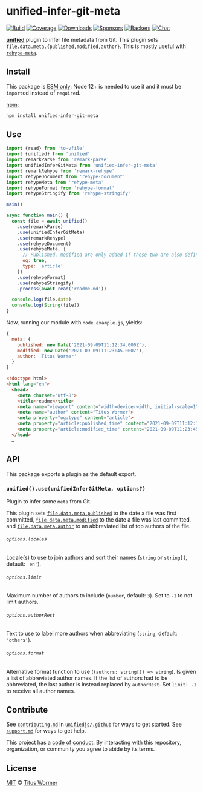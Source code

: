 # unified-infer-git-meta

[![Build][build-badge]][build]
[![Coverage][coverage-badge]][coverage]
[![Downloads][downloads-badge]][downloads]
[![Sponsors][sponsors-badge]][collective]
[![Backers][backers-badge]][collective]
[![Chat][chat-badge]][chat]

[**unified**][unified] plugin to infer file metadata from Git.
This plugin sets `file.data.meta.{published,modified,author}`.
This is mostly useful with [`rehype-meta`][rehype-meta].

## Install

This package is [ESM only](https://gist.github.com/sindresorhus/a39789f98801d908bbc7ff3ecc99d99c):
Node 12+ is needed to use it and it must be `import`ed instead of `require`d.

[npm][]:

```sh
npm install unified-infer-git-meta
```

## Use

```js
import {read} from 'to-vfile'
import {unified} from 'unified'
import remarkParse from 'remark-parse'
import unifiedInferGitMeta from 'unified-infer-git-meta'
import remarkRehype from 'remark-rehype'
import rehypeDocument from 'rehype-document'
import rehypeMeta from 'rehype-meta'
import rehypeFormat from 'rehype-format'
import rehypeStringify from 'rehype-stringify'

main()

async function main() {
  const file = await unified()
    .use(remarkParse)
    .use(unifiedInferGitMeta)
    .use(remarkRehype)
    .use(rehypeDocument)
    .use(rehypeMeta, {
      // Published, modified are only added if these two are also defined:
      og: true,
      type: 'article'
    })
    .use(rehypeFormat)
    .use(rehypeStringify)
    .process(await read('readme.md'))

  console.log(file.data)
  console.log(String(file))
}
```

Now, running our module with `node example.js`, yields:

```js
{
  meta: {
    published: new Date('2021-09-09T11:12:34.000Z'),
    modified: new Date('2021-09-09T11:23:45.000Z'),
    author: 'Titus Wormer'
  }
}
```

```html
<!doctype html>
<html lang="en">
  <head>
    <meta charset="utf-8">
    <title>readme</title>
    <meta name="viewport" content="width=device-width, initial-scale=1">
    <meta name="author" content="Titus Wormer">
    <meta property="og:type" content="article">
    <meta property="article:published_time" content="2021-09-09T11:12:34.000Z">
    <meta property="article:modified_time" content="2021-09-09T11:23:45.000Z">
  </head>
  …
```

## API

This package exports a plugin as the default export.

### `unified().use(unifiedInferGitMeta, options?)`

Plugin to infer some `meta` from Git.

This plugin sets [`file.data.meta.published`][meta-published] to the date a file
was first committed, [`file.data.meta.modified`][meta-modified] to the date a
file was last committed, and [`file.data.meta.author`][meta-author] to an
abbreviated list of top authors of the file.

###### `options.locales`

Locale(s) to use to join authors and sort their names (`string` or `string[]`,
default: `'en'`).

###### `options.limit`

Maximum number of authors to include (`number`, default: `3`).
Set to `-1` to not limit authors.

###### `options.authorRest`

Text to use to label more authors when abbreviating (`string`, default:
`'others'`).

###### `options.format`

Alternative format function to use (`(authors: string[]) => string`).
Is given a list of abbreviated author names.
If the list of authors had to be abbreviated, the last author is instead
replaced by `authorRest`.
Set `limit: -1` to receive all author names.

## Contribute

See [`contributing.md`][contributing] in [`unifiedjs/.github`][health] for ways
to get started.
See [`support.md`][support] for ways to get help.

This project has a [code of conduct][coc].
By interacting with this repository, organization, or community you agree to
abide by its terms.

## License

[MIT][license] © [Titus Wormer][author]

<!-- Definitions -->

[build-badge]: https://github.com/unifiedjs/unified-infer-git-meta/workflows/main/badge.svg

[build]: https://github.com/unifiedjs/unified-infer-git-meta/actions

[coverage-badge]: https://img.shields.io/codecov/c/github/unifiedjs/unified-infer-git-meta.svg

[coverage]: https://codecov.io/github/unifiedjs/unified-infer-git-meta

[downloads-badge]: https://img.shields.io/npm/dm/unified-infer-git-meta.svg

[downloads]: https://www.npmjs.com/package/unified-infer-git-meta

[sponsors-badge]: https://opencollective.com/unified/sponsors/badge.svg

[backers-badge]: https://opencollective.com/unified/backers/badge.svg

[collective]: https://opencollective.com/unified

[chat-badge]: https://img.shields.io/badge/chat-discussions-success.svg

[chat]: https://github.com/unifiedjs/unified/discussions

[npm]: https://docs.npmjs.com/cli/install

[health]: https://github.com/unifiedjs/.github

[contributing]: https://github.com/unifiedjs/.github/blob/HEAD/contributing.md

[support]: https://github.com/unifiedjs/.github/blob/HEAD/support.md

[coc]: https://github.com/unifiedjs/.github/blob/HEAD/code-of-conduct.md

[license]: license

[author]: https://wooorm.com

[unified]: https://github.com/unifiedjs/unified

[rehype-meta]: https://github.com/rehypejs/rehype-meta

[meta-published]: https://github.com/rehypejs/rehype-meta#configpublished

[meta-modified]: https://github.com/rehypejs/rehype-meta#configmodified

[meta-author]: https://github.com/rehypejs/rehype-meta#configauthor

